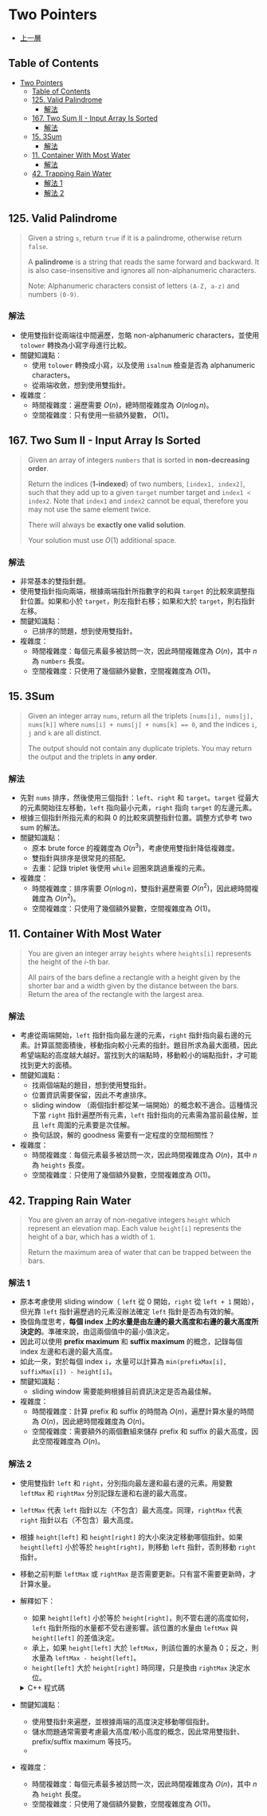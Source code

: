 # Two Pointers

- [上一層](/note_nc150.md)

## Table of Contents

- [Two Pointers](#two-pointers)
  - [Table of Contents](#table-of-contents)
  - [125. Valid Palindrome](#125-valid-palindrome)
    - [解法](#解法)
  - [167. Two Sum II - Input Array Is Sorted](#167-two-sum-ii---input-array-is-sorted)
    - [解法](#解法-1)
  - [15. 3Sum](#15-3sum)
    - [解法](#解法-2)
  - [11. Container With Most Water](#11-container-with-most-water)
    - [解法](#解法-3)
  - [42. Trapping Rain Water](#42-trapping-rain-water)
    - [解法 1](#解法-1)
    - [解法 2](#解法-2)

## 125. Valid Palindrome

> Given a string `s`, return `true` if it is a palindrome, otherwise return `false`.
>
> A **palindrome** is a string that reads the same forward and backward. It is also case-insensitive and ignores all non-alphanumeric characters.
>
> Note: Alphanumeric characters consist of letters `(A-Z, a-z)` and numbers `(0-9)`.

### 解法

- 使用雙指針從兩端往中間遍歷，忽略 non-alphanumeric characters，並使用 `tolower` 轉換為小寫字母進行比較。
- 關鍵知識點：
  - 使用 `tolower` 轉換成小寫，以及使用 `isalnum` 檢查是否為 alphanumeric characters。
  - 從兩端收斂，想到使用雙指針。
- 複雜度：
  - 時間複雜度：遍歷需要 $O(n)$，總時間複雜度為 $O(n \log n)$。
  - 空間複雜度：只有使用一些額外變數， $O(1)$。

## 167. Two Sum II - Input Array Is Sorted

> Given an array of integers `numbers` that is sorted in **non-decreasing order**.
>
> Return the indices (**1-indexed**) of two numbers, `[index1, index2]`, such that they add up to a given `target` number target and `index1 < index2`. Note that `index1` and `index2` cannot be equal, therefore you may not use the same element twice.
>
> There will always be **exactly one valid solution**.
>
> Your solution must use $O(1)$ additional space.

### 解法

- 非常基本的雙指針題。
- 使用雙指針指向兩端，根據兩端指針所指數字的和與 `target` 的比較來調整指針位置。如果和小於 `target`，則左指針右移；如果和大於 `target`，則右指針左移。
- 關鍵知識點：
  - 已排序的問題，想到使用雙指針。
- 複雜度：
  - 時間複雜度：每個元素最多被訪問一次，因此時間複雜度為 $O(n)$，其中 $n$ 為 `numbers` 長度。
  - 空間複雜度：只使用了幾個額外變數，空間複雜度為 $O(1)$。

## 15. 3Sum

> Given an integer array `nums`, return all the triplets `[nums[i], nums[j], nums[k]]` where `nums[i] + nums[j] + nums[k] == 0`, and the indices `i`, `j` and `k` are all distinct.
>
> The output should not contain any duplicate triplets. You may return the output and the triplets in **any order**.

### 解法

- 先對 `nums` 排序，然後使用三個指針：`left`、`right` 和 `target`。`target` 從最大的元素開始往左移動，`left` 指向最小元素，`right` 指向 `target` 的左邊元素。
- 根據三個指針所指元素的和與 0 的比較來調整指針位置。調整方式參考 two sum 的解法。
- 關鍵知識點：
  - 原本 brute force 的複雜度為 $O(n^3)$，考慮使用雙指針降低複雜度。
  - 雙指針與排序是很常見的搭配。
  - 去重：記錄 triplet 後使用 `while` 迴圈來跳過重複的元素。
- 複雜度：
  - 時間複雜度：排序需要 $O(n \log n)$，雙指針遍歷需要 $O(n^2)$，因此總時間複雜度為 $O(n^2)$。
  - 空間複雜度：只使用了幾個額外變數，空間複雜度為 $O(1)$。

## 11. Container With Most Water

> You are given an integer array `heights` where `heights[i]` represents the height of the $i$-th bar.
>
> All pairs of the bars define a rectangle with a height given by the shorter bar and a width given by the distance between the bars. Return the area of the rectangle with the largest area.

### 解法

- 考慮從兩端開始，`left` 指針指向最左邊的元素，`right` 指針指向最右邊的元素。計算區間面積後，移動指向較小元素的指針。題目所求為最大面積，因此希望端點的高度越大越好。當找到大的端點時，移動較小的端點指針，才可能找到更大的面積。
- 關鍵知識點：
  - 找兩個端點的題目，想到使用雙指針。
  - 位置資訊需要保留，因此不考慮排序。
  - sliding window （兩個指針都從某一端開始）的概念較不適合。這種情況下當 `right` 指針遍歷所有元素，`left` 指針指向的元素需為當前最佳解，並且 `left` 周圍的元素要是次佳解。
  - 換句話說，解的 goodness 需要有一定程度的空間相關性？
- 複雜度：
  - 時間複雜度：每個元素最多被訪問一次，因此時間複雜度為 $O(n)$，其中 $n$ 為 `heights` 長度。
  - 空間複雜度：只使用了幾個額外變數，空間複雜度為 $O(1)$。

## 42. Trapping Rain Water

> You are given an array of non-negative integers `height` which represent an elevation map. Each value `height[i]` represents the height of a bar, which has a width of `1`.
>
> Return the maximum area of water that can be trapped between the bars.

### 解法 1

- 原本考慮使用 sliding window（ `left` 從 0 開始，`right` 從 `left + 1` 開始），但光靠 `left` 指針遍歷過的元素沒辦法確定 `left` 指針是否為有效的解。
- 換個角度思考，**每個 index 上的水量是由左邊的最大高度和右邊的最大高度所決定的**。準確來說，由這兩個值中的最小值決定。
- 因此可以使用 **prefix maximum** 和 **suffix maximum** 的概念，記錄每個 index 左邊和右邊的最大高度。
- 如此一來，對於每個 index `i`，水量可以計算為 `min(prefixMax[i], suffixMax[i]) - height[i]`。
- 關鍵知識點：
  - sliding window 需要能夠根據目前資訊決定是否為最佳解。
- 複雜度：
  - 時間複雜度：計算 prefix 和 suffix 的時間為 $O(n)$，遍歷計算水量的時間為 $O(n)$，因此總時間複雜度為 $O(n)$。
  - 空間複雜度：需要額外的兩個數組來儲存 prefix 和 suffix 的最大高度，因此空間複雜度為 $O(n)$。

### 解法 2

- 使用雙指針 `left` 和 `right`，分別指向最左邊和最右邊的元素。用變數 `leftMax` 和 `rightMax` 分別記錄左邊和右邊的最大高度。
- `leftMax` 代表 `left` 指針以左（不包含）最大高度。同理，`rightMax` 代表 `right` 指針以右（不包含）最大高度。
- 根據 `height[left]` 和 `height[right]` 的大小來決定移動哪個指針。如果 `height[left]` 小於等於 `height[right]`，則移動 `left` 指針，否則移動 `right` 指針。
- 移動之前判斷 `leftMax` 或 `rightMax` 是否需要更新。只有當不需要更新時，才計算水量。
- 解釋如下：

  - 如果 `height[left]` 小於等於 `height[right]`，則不管右邊的高度如何，`left` 指針所指的水量都不受右邊影響。該位置的水量由 `leftMax` 與 `height[left]` 的差值決定。
  - 承上，如果 `height[left]` 大於 `leftMax`，則該位置的水量為 0；反之，則水量為 `leftMax - height[left]`。
  - `height[left]` 大於 `height[right]` 時同理，只是換由 `rightMax` 決定水位。
  <details>
  <summary>C++ 程式碼</summary>

  ```cpp
  class Solution {
  public:
      int trap(vector<int>& height) {
          const int N = height.size();
          int left = 0, right = N - 1;
          int leftMax = 0, rightMax = 0;
          int res = 0;
          while (left < right) {
              if (height[left] <= height[right]) {
                  if (height[left] > leftMax) leftMax = height[left];
                  else res += leftMax - height[left];
                  ++left;
              }
              else { // height[left] > height[right]
                  if (height[right] > rightMax) rightMax = height[right];
                  else res += rightMax - height[right];
                  --right;
              }
          }
          return res;
      }
  };

  ```

  </details>

- 關鍵知識點：
  - 使用雙指針來遍歷，並根據兩端的高度決定移動哪個指針。
  - 儲水問題通常需要考慮最大高度/較小高度的概念，因此常用雙指針、prefix/suffix maximum 等技巧。
  -
- 複雜度：
  - 時間複雜度：每個元素最多被訪問一次，因此時間複雜度為 $O(n)$，其中 $n$ 為 `height` 長度。
  - 空間複雜度：只使用了幾個額外變數，空間複雜度為 $O(1)$。

